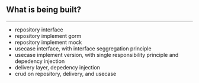 ## What is being built?   
---
- repository interface
- repository implement gorm
- repository implement mock
- usecase interface, with interface seggregation principle
- usecase implement version, with single responsibility principle and depedency injection
- delivery layer, depedency injection
- crud on repository, delivery, and usecase
